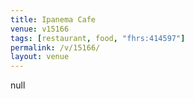 ```yaml
---
title: Ipanema Cafe
venue: v15166
tags: [restaurant, food, "fhrs:414597"]
permalink: /v/15166/
layout: venue
---
```

null